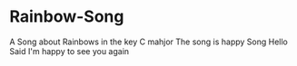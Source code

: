 # Rainbow-Song

A Song about Rainbows in the key C mahjor
The song is happy Song
Hello Said I'm happy to see you again 